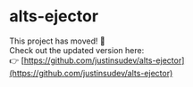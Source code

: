 # alts-ejector

This project has moved! 🚀  
Check out the updated version here:  
👉 [https://github.com/justinsudev/alts-ejector](https://github.com/justinsudev/alts-ejector)
